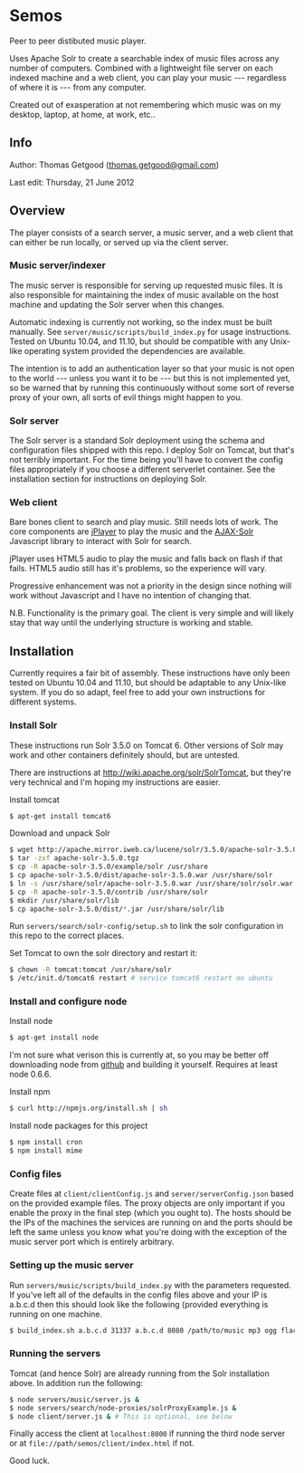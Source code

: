 Semos
=====

Peer to peer distibuted music player.

Uses Apache Solr to create a searchable index of music files across any number of computers. Combined with a lightweight file server on each indexed machine and a web client, you can play your music --- regardless of where it is --- from any computer.

Created out of exasperation at not remembering which music was on my desktop, laptop, at home, at work, etc..

Info
----

Author: Thomas Getgood (thomas.getgood@gmail.com)

Last edit: Thursday, 21 June 2012

Overview
--------

The player consists of a search server, a music server, and a web client that can either be run locally, or served up via the client server.


### Music server/indexer

The music server is responsible for serving up requested music files. It is also responsible for maintaining the index of music available on the host machine and updating the Solr server when this changes.

Automatic indexing is currently not working, so the index must be built manually. See `server/music/scripts/build_index.py` for usage instructions. Tested on Ubuntu 10.04, and 11.10, but should be compatible with any Unix-like operating system provided the dependencies are available. 

The intention is to add an authentication layer so that your music is not open to the world --- unless you want it to be --- but this is not implemented yet, so be warned that by running this continuously without some sort of reverse proxy of your own, all sorts of evil things might happen to you.

### Solr server

The Solr server is a standard Solr deployment using the schema and configuration files shipped with this repo. I deploy Solr on Tomcat, but that's not terribly important. For the time being you'll have to convert the config files appropriately if you choose a different serverlet container. See the installation section for instructions on deploying Solr.

### Web client

Bare bones client to search and play music. Still needs lots of work. The core components are [jPlayer](http://jplayer.org/) to play the music and the [AJAX-Solr](https://github.com/evolvingweb/ajax-solr/wiki) Javascript library to interact with Solr for search.

jPlayer uses HTML5 audio to play the music and falls back on flash if that fails. HTML5 audio still has it's problems, so the experience will vary.

Progressive enhancement was not a priority in the design since nothing will work without Javascript and I have no intention of changing that.

N.B. Functionality is the primary goal. The client is very simple and will likely stay that way until the underlying structure is working and stable.

Installation
------------

Currently requires a fair bit of assembly. These instructions have only been tested on Ubuntu 10.04 and 11.10, but should be adaptable to any Unix-like system. If you do so adapt, feel free to add your own instructions for different systems. 

### Install Solr

These instructions run Solr 3.5.0 on Tomcat 6. Other versions of Solr may work and other containers definitely should, but are untested.

There are instructions at http://wiki.apache.org/solr/SolrTomcat, but they're very technical and I'm hoping my instructions are easier.

Install tomcat

``` sh
$ apt-get install tomcat6
```

Download and unpack Solr

``` sh
$ wget http://apache.mirror.iweb.ca/lucene/solr/3.5.0/apache-solr-3.5.0.tgz
$ tar -zxf apache-solr-3.5.0.tgz
$ cp -R apache-solr-3.5.0/example/solr /usr/share
$ cp apache-solr-3.5.0/dist/apache-solr-3.5.0.war /usr/share/solr
$ ln -s /usr/share/solr/apache-solr-3.5.0.war /usr/share/solr/solr.war
$ cp -R apache-solr-3.5.0/contrib /usr/share/solr
$ mkdir /usr/share/solr/lib
$ cp apache-solr-3.5.0/dist/*.jar /usr/share/solr/lib
```

Run `servers/search/solr-config/setup.sh` to link the solr configuration in this repo to the correct places.

Set Tomcat to own the solr directory and restart it:

``` sh
$ chown -R tomcat:tomcat /usr/share/solr
$ /etc/init.d/tomcat6 restart # service tomcat6 restart on ubuntu
```

### Install and configure node

Install node

``` sh
$ apt-get install node
```

I'm not sure what verison this is currently at, so you may be better off downloading node from [github](https://github.com/joyent/node) and building it yourself. Requires at least node 0.6.6.

Install npm

``` sh
$ curl http://npmjs.org/install.sh | sh
```

Install node packages for this project

``` sh
$ npm install cron
$ npm install mime
```

### Config files

Create files at `client/clientConfig.js` and `server/serverConfig.json` based on the provided example files. The proxy objects are only important if you enable the proxy in the final step (which you ought to). The hosts should be the IPs of the machines the services are running on and the ports should be left the same unless you know what you're doing with the exception of the music server port which is entirely arbitrary.

### Setting up the music server

Run `servers/music/scripts/build_index.py` with the parameters requested. If you've left all of the defaults in the config files above and your IP is a.b.c.d then this should look like the following (provided everything is running on one machine.

``` sh
$ build_index.sh a.b.c.d 31337 a.b.c.d 8080 /path/to/music mp3 ogg flac ...
```

### Running the servers

Tomcat (and hence Solr) are already running from the Solr installation above. In addition run the following:

``` sh
$ node servers/music/server.js &
$ node servers/search/node-proxies/solrProxyExample.js &
$ node client/server.js & # This is optional, see below
```

Finally access the client at `localhost:8000` if running the third node server or at `file://path/semos/client/index.html` if not.

Good luck.
